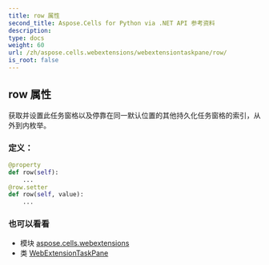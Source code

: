 ```yaml
---
title: row 属性
second_title: Aspose.Cells for Python via .NET API 参考资料
description:
type: docs
weight: 60
url: /zh/aspose.cells.webextensions/webextensiontaskpane/row/
is_root: false
---
```

## row 属性

获取并设置此任务窗格以及停靠在同一默认位置的其他持久化任务窗格的索引，从外到内枚举。
### 定义：
```python
@property
def row(self):
    ...
@row.setter
def row(self, value):
    ...
```

### 也可以看看
* 模块 [aspose.cells.webextensions](../../)
* 类 [WebExtensionTaskPane](/cells/python-net/zh/aspose.cells.webextensions/webextensiontaskpane)
